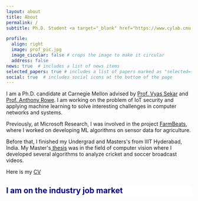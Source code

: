 ```yaml
---
layout: about
title: About
permalink: /
subtitle: Ph.D. Student <a target="_blank" href="https://www.cylab.cmu.edu/">@Cylab, CMU </a> Previously @ <a target ='_blank' href='https://www.microsoft.com/en-us/research/project/farmbeats-iot-agriculture/'>Microsoft Research</a>, <a target ='_blank' href="https://www.iiit.ac.in/">IIIT Hyderabad</a>

profile:
  align: right
  image: prof_pic.jpg
  image_cicular: false # crops the image to make it circular
  address: false
news: true  # includes a list of news items
selected_papers: true # includes a list of papers marked as "selected={true}"
social: true  # includes social icons at the bottom of the page
---
```


I am a Ph.D. candidate at Carnegie Mellon advised by [Prof. Vyas Sekar](https://users.ece.cmu.edu/~vsekar/) and [Prof. Anthony Rowe](https://users.ece.cmu.edu/~agr/). I am working on the problem of IoT security and applying machine learning to solve interesting challenges in computer networks and systems.

Previously, at Microsoft Research, I was involved in the project [FarmBeats](https://www.microsoft.com/en-us/research/project/farmbeats-iot-agriculture/), where I worked on developing ML algorithms on sensor data for agriculture.

 Before that, I finished my Undergrad and Masters's from IIIT Hyderabad, India. My Master's[ thesis](https://cdn.iiit.ac.in/cdn/cvit.iiit.ac.in/images/Thesis/MS/RahulAnandMS2016/Thesis.pdf) was in the field of computer vision where I developed several algorithms to analyze cricket and soccer broadcast videos.

 Here is my <a target='_blank' href="assets/pdf/rahul_resume.pdf">CV</a>
 <h3 style="background-color:white;color:darkblue;font-weight:bold;font-size:150%;">I am on the industry job market</h3>

<!-- on Automatic Analysis of Cricket And Soccer Broadcast Videos. -->
